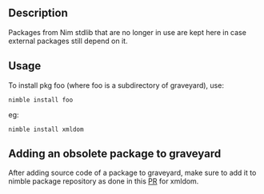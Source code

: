 ## Description

Packages from Nim stdlib that are no longer in use are kept here in case external packages still depend on it.

## Usage
To install pkg foo (where foo is a subdirectory of graveyard), use:
```
nimble install foo
```
eg:
```
nimble install xmldom
```

## Adding an obsolete package to graveyard
After adding source code of a package to graveyard, make sure to add it to nimble package repository as done in this [PR](https://github.com/nim-lang/packages/pull/885) for xmldom.


